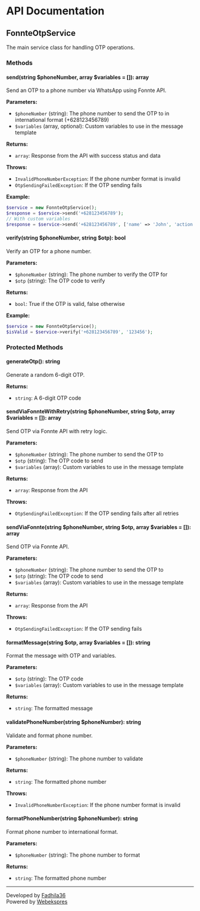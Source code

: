 # API Documentation

## FonnteOtpService

The main service class for handling OTP operations.

### Methods

#### send(string $phoneNumber, array $variables = []): array

Send an OTP to a phone number via WhatsApp using Fonnte API.

**Parameters:**
- `$phoneNumber` (string): The phone number to send the OTP to in international format (+628123456789)
- `$variables` (array, optional): Custom variables to use in the message template

**Returns:**
- `array`: Response from the API with success status and data

**Throws:**
- `InvalidPhoneNumberException`: If the phone number format is invalid
- `OtpSendingFailedException`: If the OTP sending fails

**Example:**
```php
$service = new FonnteOtpService();
$response = $service->send('+628123456789');
// With custom variables
$response = $service->send('+628123456789', ['name' => 'John', 'action' => 'login']);
```

#### verify(string $phoneNumber, string $otp): bool

Verify an OTP for a phone number.

**Parameters:**
- `$phoneNumber` (string): The phone number to verify the OTP for
- `$otp` (string): The OTP code to verify

**Returns:**
- `bool`: True if the OTP is valid, false otherwise

**Example:**
```php
$service = new FonnteOtpService();
$isValid = $service->verify('+628123456789', '123456');
```

### Protected Methods

#### generateOtp(): string

Generate a random 6-digit OTP.

**Returns:**
- `string`: A 6-digit OTP code

#### sendViaFonnteWithRetry(string $phoneNumber, string $otp, array $variables = []): array

Send OTP via Fonnte API with retry logic.

**Parameters:**
- `$phoneNumber` (string): The phone number to send the OTP to
- `$otp` (string): The OTP code to send
- `$variables` (array): Custom variables to use in the message template

**Returns:**
- `array`: Response from the API

**Throws:**
- `OtpSendingFailedException`: If the OTP sending fails after all retries

#### sendViaFonnte(string $phoneNumber, string $otp, array $variables = []): array

Send OTP via Fonnte API.

**Parameters:**
- `$phoneNumber` (string): The phone number to send the OTP to
- `$otp` (string): The OTP code to send
- `$variables` (array): Custom variables to use in the message template

**Returns:**
- `array`: Response from the API

**Throws:**
- `OtpSendingFailedException`: If the OTP sending fails

#### formatMessage(string $otp, array $variables = []): string

Format the message with OTP and variables.

**Parameters:**
- `$otp` (string): The OTP code
- `$variables` (array): Custom variables to use in the message template

**Returns:**
- `string`: The formatted message

#### validatePhoneNumber(string $phoneNumber): string

Validate and format phone number.

**Parameters:**
- `$phoneNumber` (string): The phone number to validate

**Returns:**
- `string`: The formatted phone number

**Throws:**
- `InvalidPhoneNumberException`: If the phone number format is invalid

#### formatPhoneNumber(string $phoneNumber): string

Format phone number to international format.

**Parameters:**
- `$phoneNumber` (string): The phone number to format

**Returns:**
- `string`: The formatted phone number

---

Developed by [Fadhila36](https://github.com/Fadhila36)  
Powered by [Webekspres](https://webekspres.id)